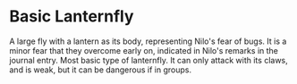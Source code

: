 # Basic Lanternfly

A large fly with a lantern as its body, representing Nilo's fear of bugs. It is a minor fear that they overcome early on, indicated in Nilo's remarks in the journal entry. Most basic type of lanternfly. It can only attack with its claws, and is weak, but it can be dangerous if in groups.